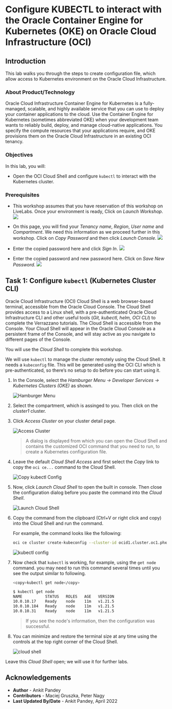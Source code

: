 # Configure KUBECTL to interact with the Oracle Container Engine for Kubernetes (OKE) on Oracle Cloud Infrastructure (OCI)

## Introduction

This lab walks you through the steps to create configuration file, which allow access to Kubernetes environment on the Oracle Cloud Infrastructure.

### About Product/Technology

Oracle Cloud Infrastructure Container Engine for Kubernetes is a fully-managed, scalable, and highly available service that you can use to deploy your container applications to the cloud. Use the Container Engine for Kubernetes (sometimes abbreviated OKE) when your development team wants to reliably build, deploy, and manage cloud-native applications. You specify the compute resources that your applications require, and OKE provisions them on the Oracle Cloud Infrastructure in an existing OCI tenancy.

### Objectives

In this lab, you will:

* Open the OCI Cloud Shell and configure `kubectl` to interact with the Kubernetes cluster.

### Prerequisites

* This workshop assumes that you have reservation of this workshop on LiveLabs. Once your environment is ready, Click on *Launch Workshop*.
        ![](images/1.png " ")
* On this page, you will find your *Tenancy name*, *Region*, *User name* and *Compartment*. We need this information as we proceed further in this workshop. Click on *Copy Password*  and then click *Launch Console*.
        ![](images/2.png " ")

* Enter the copied password here and click *Sign In*.
        ![](images/3.png " ")

* Enter the copied password and new password here. Click on *Save New Password*.
        ![](images/4.png " ")


## Task 1: Configure `kubectl` (Kubernetes Cluster CLI)

Oracle Cloud Infrastructure (OCI) Cloud Shell is a web browser-based terminal, accessible from the Oracle Cloud Console. The Cloud Shell provides access to a Linux shell, with a pre-authenticated Oracle Cloud Infrastructure CLI and other useful tools (*Git, kubectl, helm, OCI CLI*) to complete the Verrazzano tutorials. The Cloud Shell is accessible from the Console. Your Cloud Shell will appear in the Oracle Cloud Console as a persistent frame of the Console, and will stay active as you navigate to different pages of the Console.

You will use the *Cloud Shell* to complete this workshop.

We will use `kubectl` to manage the cluster remotely using the Cloud Shell. It needs a `kubeconfig` file. This will be generated using the OCI CLI which is pre-authenticated, so there’s no setup to do before you can start using it.

1. In the Console, select the *Hamburger Menu -> Developer Services -> Kubernetes Clusters (OKE)* as shown.

    ![Hamburger Menu](../setup-oke-ocishell/images/1.png " ")

2. Select the compartment, which is assinged to you. Then click on the *cluster1* cluster.

3. Click *Access Cluster* on your cluster detail page.

    ![Access Cluster](../setup-oke-ocishell/images/8.png " ")

    > A dialog is displayed from which you can open the Cloud Shell and contains the customized OCI command that you need to run, to create a Kubernetes configuration file.

4. Leave the default *Cloud Shell Access* and first select the *Copy* link to copy the `oci ce...` command to the Cloud Shell.

    ![Copy kubectl Config](../setup-oke-ocishell/images/9.png " ")

5. Now, click *Launch Cloud Shell* to open the built in console. Then close the configuration dialog before you paste the command into the *Cloud Shell*.

    ![Launch Cloud Shell](../setup-oke-ocishell/images/10.png " ")

6. Copy the command from the clipboard (Ctrl+V or right click and copy) into the Cloud Shell and run the command.

    For example, the command looks like the following:

    ```bash
    oci ce cluster create-kubeconfig --cluster-id ocid1.cluster.oc1.phx.aaaaaaaaaezwen..................zjwgm2tqnjvgc2dey3emnsd --file $HOME/.kube/config --region us-phoenix-1 --token-version 2.0.0
    ```

    ![kubectl config](../setup-oke-ocishell/images/11.png " ")

7. Now check that `kubectl` is working, for example, using the `get node` command. you may need to run this command several times until you see the output similar to following.

    ```bash
    <copy>kubectl get node</copy>
    ```

    ```bash
    $ kubectl get node
    NAME          STATUS   ROLES   AGE   VERSION
    10.0.10.17    Ready    node    11m   v1.21.5
    10.0.10.184   Ready    node    11m   v1.21.5
    10.0.10.31    Ready    node    11m   v1.21.5
    ```

    > If you see the node's information, then the configuration was successful.

8. You can minimize and restore the terminal size at any time using the controls at the top right corner of the Cloud Shell.

    ![cloud shell](../setup-oke-ocishell/images/13.png " ")

Leave this *Cloud Shell* open; we will use it for further labs.

## Acknowledgements

* **Author** -  Ankit Pandey
* **Contributors** - Maciej Gruszka, Peter Nagy
* **Last Updated By/Date** - Ankit Pandey, April 2022
